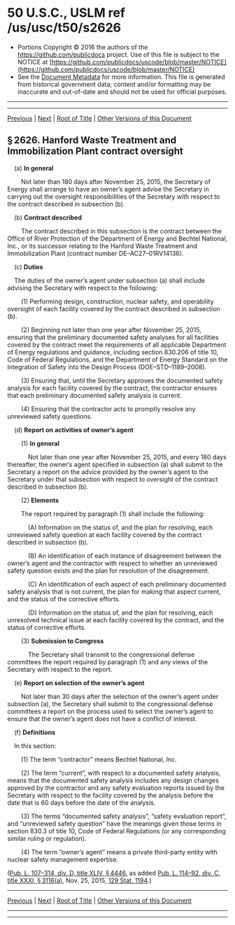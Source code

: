 ---
---

# 50 U.S.C., USLM ref /us/usc/t50/s2626

* Portions Copyright © 2016 the authors of the https://github.com/publicdocs project.
  Use of this file is subject to the NOTICE at [https://github.com/publicdocs/uscode/blob/master/NOTICE](https://github.com/publicdocs/uscode/blob/master/NOTICE)
* See the [Document Metadata](././../../../../../..//README.md) for more information.
  This file is generated from historical government data; content and/or formatting may be inaccurate and out-of-date and should not be used for official purposes.

----------
----------

[Previous](./../../../../../..//us/usc/t50/ch42/schIV/ptC/m__us_usc_t50_s2625.md) | [Next](./../../../../../..//us/usc/t50/ch42/schIV/ptD/m__us_usc_t50_ch42_schIV_ptD.md) | [Root of Title](./../../../../../../) | [Other Versions of this Document](https://publicdocs.github.io/go/links?ns=uslm&ref=%2Fus%2Fusc%2Ft50%2Fs2626)

## § 2626. Hanford Waste Treatment and Immobilization Plant contract oversight

    (a) __In general__ 

        Not later than 180 days after November 25, 2015, the Secretary of Energy shall arrange to have an owner’s agent advise the Secretary in carrying out the oversight responsibilities of the Secretary with respect to the contract described in subsection (b).

    (b) __Contract described__ 

        The contract described in this subsection is the contract between the Office of River Protection of the Department of Energy and Bechtel National, Inc., or its successor relating to the Hanford Waste Treatment and Immobilization Plant (contract number DE–AC27–01RV14136).

    (c) __Duties__ 

    The duties of the owner’s agent under subsection (a) shall include advising the Secretary with respect to the following:

        (1) Performing design, construction, nuclear safety, and operability oversight of each facility covered by the contract described in subsection (b).

        (2) Beginning not later than one year after November 25, 2015, ensuring that the preliminary documented safety analyses for all facilities covered by the contract meet the requirements of all applicable Department of Energy regulations and guidance, including section 830.206 of title 10, Code of Federal Regulations, and the Department of Energy Standard on the Integration of Safety into the Design Process (DOE–STD–1189–2008).

        (3) Ensuring that, until the Secretary approves the documented safety analysis for each facility covered by the contract, the contractor ensures that each preliminary documented safety analysis is current.

        (4) Ensuring that the contractor acts to promptly resolve any unreviewed safety questions.

    (d) __Report on activities of owner’s agent__ 

        (1) __In general__ 

            Not later than one year after November 25, 2015, and every 180 days thereafter, the owner’s agent specified in subsection (a) shall submit to the Secretary a report on the advice provided by the owner’s agent to the Secretary under that subsection with respect to oversight of the contract described in subsection (b).

        (2) __Elements__ 

        The report required by paragraph (1) shall include the following:

            (A) Information on the status of, and the plan for resolving, each unreviewed safety question at each facility covered by the contract described in subsection (b).

            (B) An identification of each instance of disagreement between the owner’s agent and the contractor with respect to whether an unreviewed safety question exists and the plan for resolution of the disagreement.

            (C) An identification of each aspect of each preliminary documented safety analysis that is not current, the plan for making that aspect current, and the status of the corrective efforts.

            (D) Information on the status of, and the plan for resolving, each unresolved technical issue at each facility covered by the contract, and the status of corrective efforts.

        (3) __Submission to Congress__ 

            The Secretary shall transmit to the congressional defense committees the report required by paragraph (1) and any views of the Secretary with respect to the report.

    (e) __Report on selection of the owner’s agent__ 

        Not later than 30 days after the selection of the owner’s agent under subsection (a), the Secretary shall submit to the congressional defense committees a report on the process used to select the owner’s agent to ensure that the owner’s agent does not have a conflict of interest.

    (f) __Definitions__ 

    In this section:

        (1) The term “contractor” means Bechtel National, Inc.

        (2) The term “current”, with respect to a documented safety analysis, means that the documented safety analysis includes any design changes approved by the contractor and any safety evaluation reports issued by the Secretary with respect to the facility covered by the analysis before the date that is 60 days before the date of the analysis.

        (3) The terms “documented safety analysis”, “safety evaluation report”, and “unreviewed safety question” have the meanings given those terms in section 830.3 of title 10, Code of Federal Regulations (or any corresponding similar ruling or regulation).

        (4) The term “owner’s agent” means a private third-party entity with nuclear safety management expertise.

([Pub. L. 107–314, div. D, title XLIV, § 4446][/us/pl/107/314/s4446], as added [Pub. L. 114–92, div. C, title XXXI, § 3116(a)][/us/pl/114/92/s3116/a], Nov. 25, 2015, [129 Stat. 1194][/us/stat/129/1194].)

----------

[Previous](./../../../../../..//us/usc/t50/ch42/schIV/ptC/m__us_usc_t50_s2625.md) | [Next](./../../../../../..//us/usc/t50/ch42/schIV/ptD/m__us_usc_t50_ch42_schIV_ptD.md) | [Root of Title](./../../../../../../) | [Other Versions of this Document](https://publicdocs.github.io/go/links?ns=uslm&ref=%2Fus%2Fusc%2Ft50%2Fs2626)

----------
----------

[/us/pl/107/314/s4446]: https://publicdocs.github.io/go/links?ns=uslm&ref=%2Fus%2Fpl%2F107%2F314%2Fs4446
[/us/pl/114/92/s3116/a]: https://publicdocs.github.io/go/links?ns=uslm&ref=%2Fus%2Fpl%2F114%2F92%2Fs3116%2Fa
[/us/stat/129/1194]: https://publicdocs.github.io/go/links?ns=uslm&ref=%2Fus%2Fstat%2F129%2F1194


